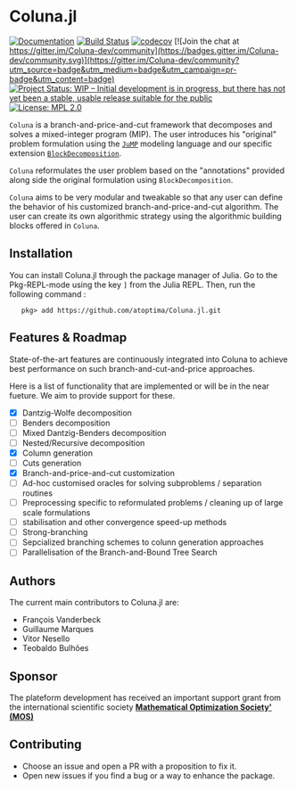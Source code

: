 # Coluna.jl

[![Documentation](https://img.shields.io/badge/docs-latest-blue.svg)](https://atoptima.github.io/Coluna.jl/latest)
[![Build Status](https://travis-ci.org/atoptima/Coluna.jl.svg?branch=master)](https://travis-ci.org/atoptima/Coluna.jl)
[![codecov](https://codecov.io/gh/atoptima/Coluna.jl/branch/master/graph/badge.svg)](https://codecov.io/gh/atoptima/Coluna.jl)
[![Join the chat at https://gitter.im/Coluna-dev/community](https://badges.gitter.im/Coluna-dev/community.svg)](https://gitter.im/Coluna-dev/community?utm_source=badge&utm_medium=badge&utm_campaign=pr-badge&utm_content=badge)
[![Project Status: WIP – Initial development is in progress, but there has not yet been a stable, usable release suitable for the public](https://www.repostatus.org/badges/latest/wip.svg)](https://www.repostatus.org/#wip)
[![License: MPL 2.0](https://img.shields.io/badge/License-MPL%202.0-brightgreen.svg)](https://opensource.org/licenses/MPL-2.0)


`Coluna` is a branch-and-price-and-cut framework that decomposes and solves 
a mixed-integer program (MIP). The user introduces his "original" problem formulation using the [`JuMP`](https://github.com/JuliaOpt/JuMP.jl) modeling language and our specific extension
[`BlockDecomposition`](https://github.com/atoptima/BlockDecomposition.jl). 

`Coluna` reformulates the user problem based on the "annotations" provided along side the original formulation using `BlockDecomposition`.

`Coluna` aims to be very modular and tweakable so that any user can define the behavior of his customized branch-and-price-and-cut algorithm. The user can create its own algorithmic strategy using the algorithmic building blocks offered in `Coluna`.

## Installation

You can install Coluna.jl through the package manager of Julia. 
Go to the Pkg-REPL-mode using the key `]` from the Julia REPL. 
Then, run the following command :

```
   pkg> add https://github.com/atoptima/Coluna.jl.git
```

## Features & Roadmap

State-of-the-art features are continuously integrated into Coluna to achieve best performance on such
branch-and-cut-and-price approaches.

Here is a list of functionality that are implemented or will be in the near fueture. We aim to provide support for these.

- [x] Dantzig-Wolfe decomposition 
- [ ] Benders decomposition
- [ ] Mixed Dantzig-Benders decomposition
- [ ] Nested/Recursive decomposition
- [x] Column generation
- [ ] Cuts generation
- [x] Branch-and-price-and-cut customization
- [ ] Ad-hoc customised oracles for solving subproblems / separation routines
- [ ] Preprocessing specific to reformulated problems / cleaning up of large scale formulations 
- [ ] stabilisation and other convergence speed-up methods
- [ ] Strong-branching 
- [ ] Sepcialized branching schemes to colunn generation approaches
- [ ] Parallelisation of the Branch-and-Bound Tree Search 

## Authors

The current main contributors to Coluna.jl are:

- François Vanderbeck
- Guillaume Marques
- Vitor Nesello
- Teobaldo Bulhões

## Sponsor

The plateform development has received an important support grant from the international scientific society [**Mathematical Optimization Society' (MOS)**](http://www.mathopt.org/)

## Contributing

- Choose an issue and open a PR with a proposition to fix it.
- Open new issues if you find a bug or a way to enhance the package.
